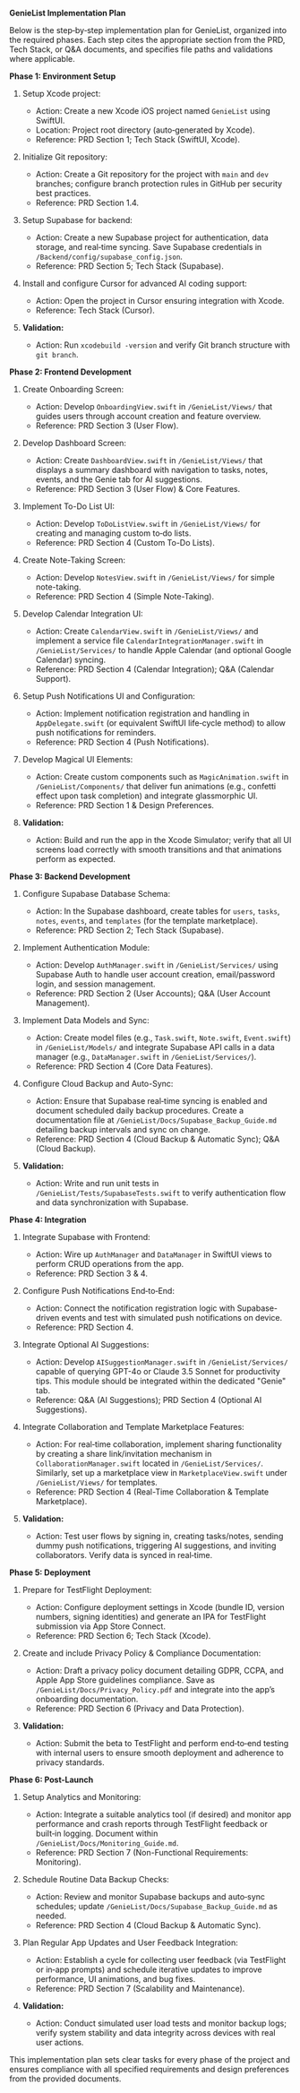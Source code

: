 **GenieList Implementation Plan**

Below is the step‑by‑step implementation plan for GenieList, organized into the required phases. Each step cites the appropriate section from the PRD, Tech Stack, or Q&A documents, and specifies file paths and validations where applicable.

**Phase 1: Environment Setup**

1.  Setup Xcode project:

    *   Action: Create a new Xcode iOS project named `GenieList` using SwiftUI.
    *   Location: Project root directory (auto‑generated by Xcode).
    *   Reference: PRD Section 1; Tech Stack (SwiftUI, Xcode).

2.  Initialize Git repository:

    *   Action: Create a Git repository for the project with `main` and `dev` branches; configure branch protection rules in GitHub per security best practices.
    *   Reference: PRD Section 1.4.

3.  Setup Supabase for backend:

    *   Action: Create a new Supabase project for authentication, data storage, and real‑time syncing. Save Supabase credentials in `/Backend/config/supabase_config.json`.
    *   Reference: PRD Section 5; Tech Stack (Supabase).

4.  Install and configure Cursor for advanced AI coding support:

    *   Action: Open the project in Cursor ensuring integration with Xcode.
    *   Reference: Tech Stack (Cursor).

5.  **Validation:**

    *   Action: Run `xcodebuild -version` and verify Git branch structure with `git branch`.

**Phase 2: Frontend Development**

1.  Create Onboarding Screen:

    *   Action: Develop `OnboardingView.swift` in `/GenieList/Views/` that guides users through account creation and feature overview.
    *   Reference: PRD Section 3 (User Flow).

2.  Develop Dashboard Screen:

    *   Action: Create `DashboardView.swift` in `/GenieList/Views/` that displays a summary dashboard with navigation to tasks, notes, events, and the Genie tab for AI suggestions.
    *   Reference: PRD Section 3 (User Flow) & Core Features.

3.  Implement To-Do List UI:

    *   Action: Develop `ToDoListView.swift` in `/GenieList/Views/` for creating and managing custom to‑do lists.
    *   Reference: PRD Section 4 (Custom To-Do Lists).

4.  Create Note-Taking Screen:

    *   Action: Develop `NotesView.swift` in `/GenieList/Views/` for simple note-taking.
    *   Reference: PRD Section 4 (Simple Note-Taking).

5.  Develop Calendar Integration UI:

    *   Action: Create `CalendarView.swift` in `/GenieList/Views/` and implement a service file `CalendarIntegrationManager.swift` in `/GenieList/Services/` to handle Apple Calendar (and optional Google Calendar) syncing.
    *   Reference: PRD Section 4 (Calendar Integration); Q&A (Calendar Support).

6.  Setup Push Notifications UI and Configuration:

    *   Action: Implement notification registration and handling in `AppDelegate.swift` (or equivalent SwiftUI life‑cycle method) to allow push notifications for reminders.
    *   Reference: PRD Section 4 (Push Notifications).

7.  Develop Magical UI Elements:

    *   Action: Create custom components such as `MagicAnimation.swift` in `/GenieList/Components/` that deliver fun animations (e.g., confetti effect upon task completion) and integrate glassmorphic UI.
    *   Reference: PRD Section 1 & Design Preferences.

8.  **Validation:**

    *   Action: Build and run the app in the Xcode Simulator; verify that all UI screens load correctly with smooth transitions and that animations perform as expected.

**Phase 3: Backend Development**

1.  Configure Supabase Database Schema:

    *   Action: In the Supabase dashboard, create tables for `users`, `tasks`, `notes`, `events`, and `templates` (for the template marketplace).
    *   Reference: PRD Section 2; Tech Stack (Supabase).

2.  Implement Authentication Module:

    *   Action: Develop `AuthManager.swift` in `/GenieList/Services/` using Supabase Auth to handle user account creation, email/password login, and session management.
    *   Reference: PRD Section 2 (User Accounts); Q&A (User Account Management).

3.  Implement Data Models and Sync:

    *   Action: Create model files (e.g., `Task.swift`, `Note.swift`, `Event.swift`) in `/GenieList/Models/` and integrate Supabase API calls in a data manager (e.g., `DataManager.swift` in `/GenieList/Services/`).
    *   Reference: PRD Section 4 (Core Data Features).

4.  Configure Cloud Backup and Auto-Sync:

    *   Action: Ensure that Supabase real‑time syncing is enabled and document scheduled daily backup procedures. Create a documentation file at `/GenieList/Docs/Supabase_Backup_Guide.md` detailing backup intervals and sync on change.
    *   Reference: PRD Section 4 (Cloud Backup & Automatic Sync); Q&A (Cloud Backup).

5.  **Validation:**

    *   Action: Write and run unit tests in `/GenieList/Tests/SupabaseTests.swift` to verify authentication flow and data synchronization with Supabase.

**Phase 4: Integration**

1.  Integrate Supabase with Frontend:

    *   Action: Wire up `AuthManager` and `DataManager` in SwiftUI views to perform CRUD operations from the app.
    *   Reference: PRD Section 3 & 4.

2.  Configure Push Notifications End‑to‑End:

    *   Action: Connect the notification registration logic with Supabase-driven events and test with simulated push notifications on device.
    *   Reference: PRD Section 4.

3.  Integrate Optional AI Suggestions:

    *   Action: Develop `AISuggestionManager.swift` in `/GenieList/Services/` capable of querying GPT-4o or Claude 3.5 Sonnet for productivity tips. This module should be integrated within the dedicated "Genie" tab.
    *   Reference: Q&A (AI Suggestions); PRD Section 4 (Optional AI Suggestions).

4.  Integrate Collaboration and Template Marketplace Features:

    *   Action: For real‑time collaboration, implement sharing functionality by creating a share link/invitation mechanism in `CollaborationManager.swift` located in `/GenieList/Services/`. Similarly, set up a marketplace view in `MarketplaceView.swift` under `/GenieList/Views/` for templates.
    *   Reference: PRD Section 4 (Real-Time Collaboration & Template Marketplace).

5.  **Validation:**

    *   Action: Test user flows by signing in, creating tasks/notes, sending dummy push notifications, triggering AI suggestions, and inviting collaborators. Verify data is synced in real‑time.

**Phase 5: Deployment**

1.  Prepare for TestFlight Deployment:

    *   Action: Configure deployment settings in Xcode (bundle ID, version numbers, signing identities) and generate an IPA for TestFlight submission via App Store Connect.
    *   Reference: PRD Section 6; Tech Stack (Xcode).

2.  Create and include Privacy Policy & Compliance Documentation:

    *   Action: Draft a privacy policy document detailing GDPR, CCPA, and Apple App Store guidelines compliance. Save as `/GenieList/Docs/Privacy_Policy.pdf` and integrate into the app’s onboarding documentation.
    *   Reference: PRD Section 6 (Privacy and Data Protection).

3.  **Validation:**

    *   Action: Submit the beta to TestFlight and perform end‑to‑end testing with internal users to ensure smooth deployment and adherence to privacy standards.

**Phase 6: Post-Launch**

1.  Setup Analytics and Monitoring:

    *   Action: Integrate a suitable analytics tool (if desired) and monitor app performance and crash reports through TestFlight feedback or built‑in logging. Document within `/GenieList/Docs/Monitoring_Guide.md`.
    *   Reference: PRD Section 7 (Non-Functional Requirements: Monitoring).

2.  Schedule Routine Data Backup Checks:

    *   Action: Review and monitor Supabase backups and auto‑sync schedules; update `/GenieList/Docs/Supabase_Backup_Guide.md` as needed.
    *   Reference: PRD Section 4 (Cloud Backup & Automatic Sync).

3.  Plan Regular App Updates and User Feedback Integration:

    *   Action: Establish a cycle for collecting user feedback (via TestFlight or in‑app prompts) and schedule iterative updates to improve performance, UI animations, and bug fixes.
    *   Reference: PRD Section 7 (Scalability and Maintenance).

4.  **Validation:**

    *   Action: Conduct simulated user load tests and monitor backup logs; verify system stability and data integrity across devices with real user actions.

This implementation plan sets clear tasks for every phase of the project and ensures compliance with all specified requirements and design preferences from the provided documents.
